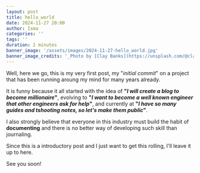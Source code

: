 ```yaml
---
layout: post
title: hello_world
date: 2024-11-27 20:00
author: Isma
categories: ''
tags: ''
duration: 2 minutes
banner_image: '/assets/images/2024-11-27-hello_world.jpg'
banner_image_credits: '_Photo by [Clay Banks](https://unsplash.com/@claybanks?utm_content=creditCopyText&utm_medium=referral&utm_source=unsplash) on [Unsplash](https://unsplash.com/photos/a-laptop-computer-sitting-on-top-of-a-wooden-desk-8q6e5hu3Ilc?utm_content=creditCopyText&utm_medium=referral&utm_source=unsplash)_'
---
```


Well, here we go, this is my very first post, my "_initial commit_" on a project that has been running aroung my mind for many years already.

It is funny because it all started with the idea of __"_I will create a blog to become millionaire_"__,
evolving to __"_I want to become a well known engineer that other engineers ask for help_"__,
and currently at __"_I have so many guides and tshooting notes, so let's make them public_"__.

I also strongly believe that everyone in this industry must build the habit of __documenting__ and there is no better way of developing such skill than journaling.

Since this is a introductory post and I just want to get this rolling, I'll leave it up to here.

See you soon!